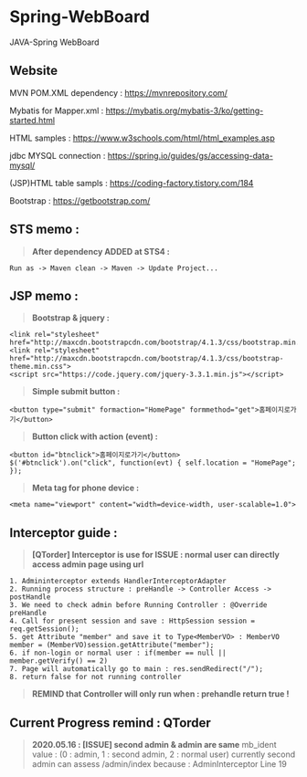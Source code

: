 
# Spring-WebBoard

JAVA-Spring WebBoard

## **Website**

MVN POM.XML dependency :
https://mvnrepository.com/

Mybatis for Mapper.xml :
https://mybatis.org/mybatis-3/ko/getting-started.html

HTML samples :
https://www.w3schools.com/html/html_examples.asp

jdbc MYSQL connection :
https://spring.io/guides/gs/accessing-data-mysql/

(JSP)HTML table sampls :
https://coding-factory.tistory.com/184

Bootstrap : 
https://getbootstrap.com/


## **STS memo :**

> **After dependency ADDED at STS4 :**

    Run as -> Maven clean -> Maven -> Update Project...

## **JSP memo :**

> **Bootstrap & jquery :**

    <link rel="stylesheet" href="http://maxcdn.bootstrapcdn.com/bootstrap/4.1.3/css/bootstrap.min.css">
    <link rel="stylesheet" href="http://maxcdn.bootstrapcdn.com/bootstrap/4.1.3/css/bootstrap-theme.min.css">
    <script src="https://code.jquery.com/jquery-3.3.1.min.js"></script>

> **Simple submit button :**

    <button type="submit" formaction="HomePage" formmethod="get">홈페이지로가기</button>

> **Button click with action (event) :**

    <button id="btnclick">홈페이지로가기</button>
    $('#btnclick').on("click", function(evt) { self.location = "HomePage"; });

> **Meta tag for phone device :**

    <meta name="viewport" content="width=device-width, user-scalable=1.0">

## **Interceptor  guide :**
> **[QTorder] Interceptor is use for ISSUE : 
normal user can directly access admin page using url**

    1. Admininterceptor extends HandlerInterceptorAdapter
    2. Running process structure : preHandle -> Controller Access -> postHandle
	3. We need to check admin before Running Controller : @Override preHandle
	4. Call for present session and save : HttpSession session = req.getSession();
	5. get Attribute "member" and save it to Type<MemberVO> : MemberVO member = (MemberVO)session.getAttribute("member");
	6. if non-login or normal user : if(member == null || member.getVerify() == 2)
	7. Page will automatically go to main : res.sendRedirect("/");
	8. return false for not running controller
> **REMIND that Controller will only run when : prehandle return true !**


## **Current Progress remind : QTorder**

>**2020.05.16 : [ISSUE] second admin & admin are same**
mb_ident value : (0 : admin, 1 : second admin, 2 : normal user)
currently second admin can assess  /admin/index because : AdminInterceptor Line 19